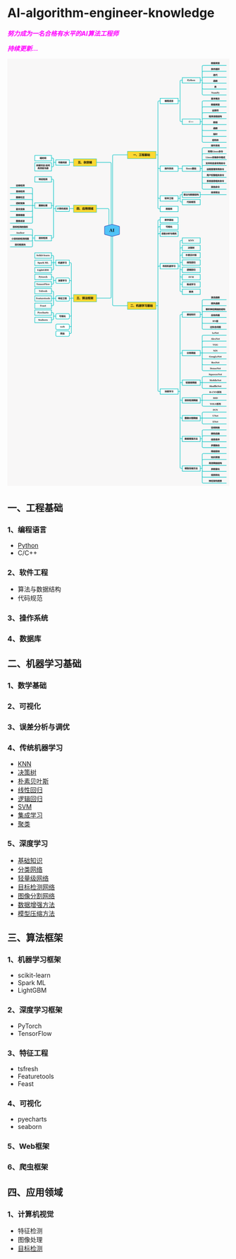 # AI-algorithm-engineer-knowledge
<font color=Fuchsia> ***努力成为一名合格有水平的AI算法工程师*** </font>

<font color=Fuchsia> ***持续更新...*** </font>

![AI](https://github.com/ethan-sui/AI-algorithm-engineer-knowledge/blob/main/image/AI.png)

## 一、工程基础

### 1、编程语言
- [Python](/一、工程基础/编程语言/Python/README.md)
- C/C++
### 2、软件工程
- 算法与数据结构
- 代码规范
### 3、操作系统
### 4、数据库


## 二、机器学习基础
### 1、数学基础
### 2、可视化
### 3、误差分析与调优
### 4、传统机器学习
- [KNN](/二、机器学习基础/传统机器学习/1、KNN/README.md)
- [决策树](/二、机器学习基础/传统机器学习/2、决策树/README.md)
- [朴素贝叶斯](/二、机器学习基础/传统机器学习/3、朴素贝叶斯/README.md)
- [线性回归](/二、机器学习基础/传统机器学习/4、线性回归/README.md)
- [逻辑回归](/二、机器学习基础/传统机器学习/5、逻辑回归/README.md)
- [SVM](/二、机器学习基础/传统机器学习/6、SVM/README.md)
- [集成学习](/二、机器学习基础/传统机器学习/7、集成学习/README.md)
- [聚类](/二、机器学习基础/传统机器学习/8、聚类/README.md)
### 5、深度学习
- [基础知识](/二、机器学习基础/深度学习/1、基础知识/README.md)
- [分类网络](/二、机器学习基础/深度学习/2、分类网络/README.md)
- [轻量级网络](/二、机器学习基础/深度学习/3、轻量级网络/README.md)
- [目标检测网络](/二、机器学习基础/深度学习/4、目标检测网络/README.md)
- [图像分割网络](/二、机器学习基础/深度学习/5、图像分割网络/README.md)
- [数据增强方法](/二、机器学习基础/深度学习/6、数据增强方法/README.md)
- [模型压缩方法](/二、机器学习基础/深度学习/7、模型压缩方法/README.md)

## 三、算法框架
### 1、机器学习框架
- scikit-learn
- Spark ML
- LightGBM
### 2、深度学习框架
- PyTorch
- TensorFlow
### 3、特征工程
- tsfresh
- Featuretools
- Feast
### 4、可视化
- pyecharts
- seaborn
### 5、Web框架
### 6、爬虫框架

## 四、应用领域
### 1、计算机视觉
- 特征检测
- 图像处理
- [目标检测](/四、应用领域/计算机视觉/目标检测/README.md)

